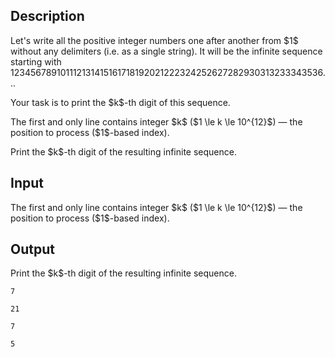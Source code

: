 ## Description

<div><p>Let's write all the positive integer numbers one after another from $1$ without any delimiters (i.e. as a single string). It will be the infinite sequence starting with <span class="tex-font-style-tt">123456789101112131415161718192021222324252627282930313233343536...</span></p><p>Your task is to print the $k$-th digit of this sequence.</p></div><div class="input-specification"><p>The first and only line contains integer $k$ ($1 \le k \le 10^{12}$) — the position to process ($1$-based index).</p></div><div class="output-specification"><p>Print the $k$-th digit of the resulting infinite sequence.</p></div>

## Input

<p>The first and only line contains integer $k$ ($1 \le k \le 10^{12}$) — the position to process ($1$-based index).</p>

## Output

<p>Print the $k$-th digit of the resulting infinite sequence.</p>





```input1
7
```




```input2
21
```




```output1
7
```




```output2
5
```


